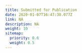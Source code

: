 ```yaml
---
title: Submitted for Publication
date: 2020-01-07T16:47:30.077Z
link: NA
description: NA
weight: 10
sitemap:
  priority: 0.6
  weight: 0.5
---
```

<!--

This page represents the landing page for "publications" section. It is also shown under the homepage header for "publications". It should be therefore relatively short and sweet.

\-->
